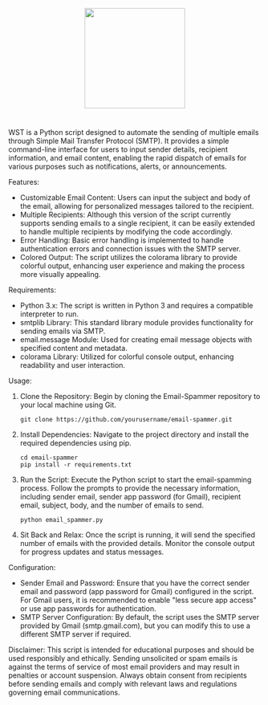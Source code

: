 <p align="center"><img src="https://raw.githubusercontent.com/titaniumnetwork-dev/Ultraviolet-Static/main/public/uv.png" height="200"></p>

<h1 align="center"> </h1>

WST is a Python script designed to automate the sending of multiple emails through Simple Mail Transfer Protocol (SMTP). It provides a simple command-line interface for users to input sender details, recipient information, and email content, enabling the rapid dispatch of emails for various purposes such as notifications, alerts, or announcements.

Features:
- Customizable Email Content: Users can input the subject and body of the email, allowing for personalized messages tailored to the recipient.
- Multiple Recipients: Although this version of the script currently supports sending emails to a single recipient, it can be easily extended to handle multiple recipients by modifying the code accordingly.
- Error Handling: Basic error handling is implemented to handle authentication errors and connection issues with the SMTP server.
- Colored Output: The script utilizes the colorama library to provide colorful output, enhancing user experience and making the process more visually appealing.

Requirements:
- Python 3.x: The script is written in Python 3 and requires a compatible interpreter to run.
- smtplib Library: This standard library module provides functionality for sending emails via SMTP.
- email.message Module: Used for creating email message objects with specified content and metadata.
- colorama Library: Utilized for colorful console output, enhancing readability and user interaction.

Usage:
1. Clone the Repository: Begin by cloning the Email-Spammer repository to your local machine using Git.
   ```
   git clone https://github.com/yourusername/email-spammer.git
   ```

3. Install Dependencies: Navigate to the project directory and install the required dependencies using pip.
   ```
   cd email-spammer
   pip install -r requirements.txt
   ```

3. Run the Script: Execute the Python script to start the email-spamming process. Follow the prompts to provide the necessary information, including sender email, sender app password (for Gmail), recipient email, subject, body, and the number of emails to send.
   ```
   python email_spammer.py
   ```

5. Sit Back and Relax: Once the script is running, it will send the specified number of emails with the provided details. Monitor the console output for progress updates and status messages.

Configuration:
- Sender Email and Password: Ensure that you have the correct sender email and password (app password for Gmail) configured in the script. For Gmail users, it is recommended to enable "less secure app access" or use app passwords for authentication.
- SMTP Server Configuration: By default, the script uses the SMTP server provided by Gmail (smtp.gmail.com), but you can modify this to use a different SMTP server if required.

Disclaimer:
This script is intended for educational purposes and should be used responsibly and ethically. Sending unsolicited or spam emails is against the terms of service of most email providers and may result in penalties or account suspension. Always obtain consent from recipients before sending emails and comply with relevant laws and regulations governing email communications.
